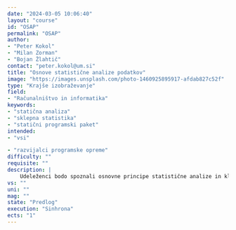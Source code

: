 ```yaml
---
date: "2024-03-05 10:06:40"
layout: "course"
id: "OSAP"
permalink: "OSAP"
author:
- "Peter Kokol"
- "Milan Zorman"
- "Bojan Žlahtič"
contact: "peter.kokol@um.si"
title: "Osnove statistične analize podatkov"
image: "https://images.unsplash.com/photo-1460925895917-afdab827c52f"
type: "Krajše izobraževanje"
field:
- "Računalništvo in informatika"
keywords:
- "statična analiza"
- "sklepna statistika"
- "statični programski paket"
intended:
- "vsi"

- "razvijalci programske opreme"
difficulty: ""
requisite: ""
description: |
    Udeleženci bodo spoznali osnovne principe statistične analize in klasično sklepno statistiko. V okviru osnov bodo spoznali teorijo verjetnosti, klasične  statistične definicije, pravila verjetnosti, verjetnostne porazdelitve kot so binomska, normalna in multivariatna. V okviru klasične sklepno statistike bodo spoznali vzorčenje,  ocenjevanje parametrov in preizkušanje statističnih domnev. Naveden pojme in principe bodo preskusili na praktičnih primerih z uporabo statističnega programskega paketa.
vs: ""
uni: ""
mag: ""
state: "Predlog"
execution: "Sinhrona"
ects: "1"
---
```

